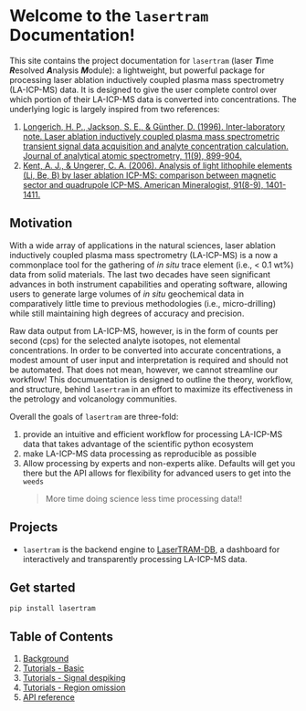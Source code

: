 # Welcome to the `lasertram` Documentation!

This site contains the project documentation for `lasertram` (laser <b><i>T</i></b>ime <b><i>R</i></b>esolved <b><i>A</i></b>nalysis <b><i>M</i></b>odule): a lightweight, but powerful package for processing laser ablation inductively coupled plasma mass spectrometry (LA-ICP-MS) data. It is designed to give the user complete control over which portion of their LA-ICP-MS data is converted into concentrations. The underlying logic is largely inspired from two references:

1. [Longerich, H. P., Jackson, S. E., & Günther, D. (1996). Inter-laboratory note. Laser ablation inductively coupled plasma mass spectrometric transient signal data acquisition and analyte concentration calculation. Journal of analytical atomic spectrometry, 11(9), 899-904.](https://pubs.rsc.org/en/content/articlepdf/1996/ja/ja9961100899)
2. [Kent, A. J., & Ungerer, C. A. (2006). Analysis of light lithophile elements (Li, Be, B) by laser ablation ICP-MS: comparison between magnetic sector and quadrupole ICP-MS. American Mineralogist, 91(8-9), 1401-1411.](https://pubs.geoscienceworld.org/msa/ammin/article/91/8-9/1401/134304/Analysis-of-light-lithophile-elements-Li-Be-B-by)

## Motivation

With a wide array of applications in the natural sciences, laser ablation inductively coupled plasma mass spectrometry (LA-ICP-MS) is a now a commonplace tool for the gathering of <i>in situ</i> trace element (i.e., $<$ 0.1 wt\%) data from solid materials. The last two decades have seen significant advances in both instrument capabilities and operating software, allowing users to generate large volumes of <i>in situ</i> geochemical data in comparatively little time to previous methodologies (i.e., micro-drilling) while still maintaining high degrees of accuracy and precision.

Raw data output from LA-ICP-MS, however, is in the form of counts per second (cps) for the selected analyte isotopes, not elemental concentrations. In order to be converted into accurate concentrations, a modest amount of user input and interpretation is required and should not be automated. That does not mean, however, we cannot streamline our workflow! This documuentation is designed to outline the theory, workflow, and structure, behind `lasertram` in an effort to maximize its effectiveness in the petrology and volcanology communities.

Overall the goals of `lasertram` are three-fold:

1. provide an intuitive and efficient workflow for processing LA-ICP-MS data that takes advantage of the scientific python ecosystem
2. make LA-ICP-MS data processing as reproducible as possible
3. Allow processing by experts and non-experts alike. Defaults will get you there but the API allows for flexibility for advanced users to get into the `weeds`
   > More time doing science less time processing data!!

## Projects

- `lasertram` is the backend engine to [LaserTRAM-DB](https://github.com/jlubbersgeo/laserTRAM-DB), a dashboard for interactively and transparently processing LA-ICP-MS data.

## Get started

```
pip install lasertram
```

## Table of Contents

1. [Background](explanation.md)
2. [Tutorials - Basic](lasertram_tutorial.ipynb)
3. [Tutorials - Signal despiking](lasertram_despiking.ipynb)
4. [Tutorials - Region omission](lasertram_region_omission.ipynb)
5. [API reference](reference.md)
